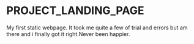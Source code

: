 # PROJECT_LANDING_PAGE
My first static webpage.
It took me quite a few of trial and errors but am there and i finally got it right.Never been happier.
